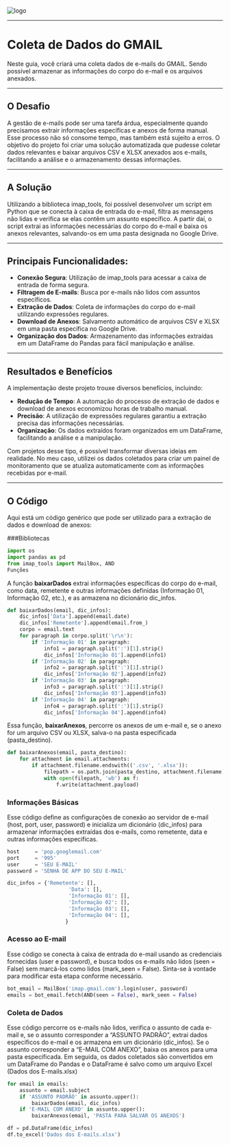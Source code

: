 ![logo](https://i.ibb.co/YthtbLh/Giifff-mid.gif)
***
# Coleta de Dados do GMAIL
Neste guia, você criará uma coleta dados de e-mails do GMAIL. Sendo possível armazenar as informações do corpo do e-mail e os arquivos anexados.
***
## O Desafio
A gestão de e-mails pode ser uma tarefa árdua, especialmente quando precisamos extrair informações específicas e anexos de forma manual. Esse processo não só consome tempo, mas também está sujeito a erros. O objetivo do projeto foi criar uma solução automatizada que pudesse coletar dados relevantes e baixar arquivos CSV e XLSX anexados aos e-mails, facilitando a análise e o armazenamento dessas informações.
***
## A Solução
Utilizando a biblioteca imap_tools, foi possível desenvolver um script em Python que se conecta à caixa de entrada do e-mail, filtra as mensagens não lidas e verifica se elas contêm um assunto específico. A partir daí, o script extrai as informações necessárias do corpo do e-mail e baixa os anexos relevantes, salvando-os em uma pasta designada no Google Drive.
***
## Principais Funcionalidades:
- **Conexão Segura**: Utilização de imap_tools para acessar a caixa de entrada de forma segura.
- **Filtragem de E-mails**: Busca por e-mails não lidos com assuntos específicos.
- **Extração de Dados**: Coleta de informações do corpo do e-mail utilizando expressões regulares.
- **Download de Anexos**: Salvamento automático de arquivos CSV e XLSX em uma pasta específica no Google Drive.
- **Organização dos Dados**: Armazenamento das informações extraídas em um DataFrame do Pandas para fácil manipulação e análise.
***
## Resultados e Benefícios
A implementação deste projeto trouxe diversos benefícios, incluindo:

- **Redução de Tempo**: A automação do processo de extração de dados e download de anexos economizou horas de trabalho manual.
- **Precisão**: A utilização de expressões regulares garantiu a extração precisa das informações necessárias.
- **Organização**: Os dados extraídos foram organizados em um DataFrame, facilitando a análise e a manipulação.

Com projetos desse tipo, é possível transformar diversas ideias em realidade. No meu caso, utilizei os dados coletados para criar um painel de monitoramento que se atualiza automaticamente com as informações recebidas por e-mail.
***
## O Código
Aqui está um código genérico que pode ser utilizado para a extração de dados e download de anexos:

###Bibliotecas

```python
import os
import pandas as pd
from imap_tools import MailBox, AND
Funções
```

A função **baixarDados** extrai informações específicas do corpo do e-mail, como data, remetente e outras informações definidas (Informação 01, Informação 02, etc.), e as armazena no dicionário dic_infos.

```python
def baixarDados(email, dic_infos):
    dic_infos['Data'].append(email.date)
    dic_infos['Remetente'].append(email.from_)
    corpo = email.text
    for paragraph in corpo.split('\r\n'):
        if 'Informação 01' in paragraph:
            info1 = paragraph.split(':')[1].strip()
            dic_infos['Informação 01'].append(info1)
        if 'Informação 02' in paragraph:
            info2 = paragraph.split(':')[1].strip()
            dic_infos['Informação 02'].append(info2)
        if 'Informação 03' in paragraph:
            info3 = paragraph.split(':')[1].strip()
            dic_infos['Informação 03'].append(info3)
        if 'Informação 04' in paragraph:
            info4 = paragraph.split(':')[1].strip()
            dic_infos['Informação 04'].append(info4)
```

Essa função, **baixarAnexos**, percorre os anexos de um e-mail e, se o anexo for um arquivo CSV ou XLSX, salva-o na pasta especificada (pasta_destino).

```python
def baixarAnexos(email, pasta_destino):
    for attachment in email.attachments:
        if attachment.filename.endswith(('.csv', '.xlsx')):
            filepath = os.path.join(pasta_destino, attachment.filename)
            with open(filepath, 'wb') as f:
                f.write(attachment.payload)
```

### Informações Básicas

Esse código define as configurações de conexão ao servidor de e-mail (host, port, user, password) e inicializa um dicionário (dic_infos) para armazenar informações extraídas dos e-mails, como remetente, data e outras informações específicas.

```python
host     = 'pop.googlemail.com'
port     = '995'
user     = 'SEU E-MAIL'
password = 'SENHA DE APP DO SEU E-MAIL'

dic_infos = {'Remetente': [],
                    'Data': [],
                    'Informação 01': [],
                    'Informação 02': [],
                    'Informação 03': [],
                    'Informação 04': [],
                   }
```

### Acesso ao E-mail

Esse código se conecta à caixa de entrada do e-mail usando as credenciais fornecidas (user e password), e busca todos os e-mails não lidos (seen = False) sem marcá-los como lidos (mark_seen = False). Sinta-se à vontade para modificar esta etapa conforme necessário.

```python
bot_email = MailBox('imap.gmail.com').login(user, password)
emails = bot_email.fetch(AND(seen = False), mark_seen = False)
```

### Coleta de Dados

Esse código percorre os e-mails não lidos, verifica o assunto de cada e-mail e, se o assunto corresponder a “ASSUNTO PADRÃO”, extrai dados específicos do e-mail e os armazena em um dicionário (dic_infos). Se o assunto corresponder a “E-MAIL COM ANEXO”, baixa os anexos para uma pasta especificada. Em seguida, os dados coletados são convertidos em um DataFrame do Pandas e o DataFrame é salvo como um arquivo Excel (Dados dos E-mails.xlsx)

```python
for email in emails:
    assunto = email.subject
    if 'ASSUNTO PADRÃO' in assunto.upper():
        baixarDados(email, dic_infos)
    if 'E-MAIL COM ANEXO' in assunto.upper():
        baixarAnexos(email, 'PASTA PARA SALVAR OS ANEXOS')

df = pd.DataFrame(dic_infos)
df.to_excel('Dados dos E-mails.xlsx')
```
